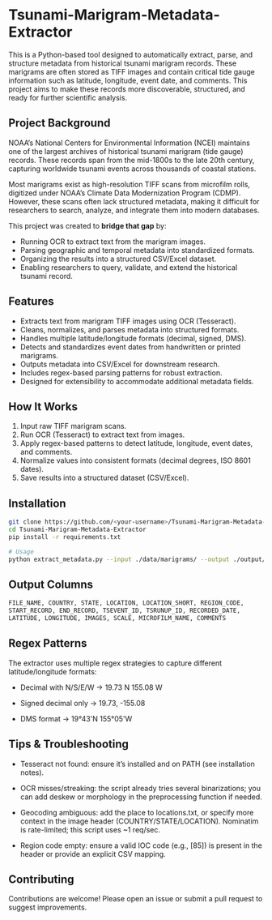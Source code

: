 # Tsunami-Marigram-Metadata-Extractor

This is a Python-based tool designed to automatically extract, parse, and structure metadata from historical tsunami marigram records. These marigrams are often stored as TIFF images and contain critical tide gauge information such as latitude, longitude, event date, and comments. This project aims to make these records more discoverable, structured, and ready for further scientific analysis.

## Project Background
NOAA’s National Centers for Environmental Information (NCEI) maintains one of the largest archives of historical tsunami marigram (tide gauge) records. These records span from the mid-1800s to the late 20th century, capturing worldwide tsunami events across thousands of coastal stations.  

Most marigrams exist as high-resolution TIFF scans from microfilm rolls, digitized under NOAA’s Climate Data Modernization Program (CDMP). However, these scans often lack structured metadata, making it difficult for researchers to search, analyze, and integrate them into modern databases.  

This project was created to **bridge that gap** by:
- Running OCR to extract text from the marigram images.
- Parsing geographic and temporal metadata into standardized formats.
- Organizing the results into a structured CSV/Excel dataset.
- Enabling researchers to query, validate, and extend the historical tsunami record.


## Features
-  Extracts text from marigram TIFF images using OCR (Tesseract).
-  Cleans, normalizes, and parses metadata into structured formats.
-  Handles multiple latitude/longitude formats (decimal, signed, DMS).
-  Detects and standardizes event dates from handwritten or printed marigrams.
-  Outputs metadata into CSV/Excel for downstream research.
-  Includes regex-based parsing patterns for robust extraction.
-  Designed for extensibility to accommodate additional metadata fields.

## How It Works
1. Input raw TIFF marigram scans.
2. Run OCR (Tesseract) to extract text from images.
3. Apply regex-based patterns to detect latitude, longitude, event dates, and comments.
4. Normalize values into consistent formats (decimal degrees, ISO 8601 dates).
5. Save results into a structured dataset (CSV/Excel).

## Installation
```bash
git clone https://github.com/<your-username>/Tsunami-Marigram-Metadata-Extractor.git
cd Tsunami-Marigram-Metadata-Extractor
pip install -r requirements.txt

# Usage
python extract_metadata.py --input ./data/marigrams/ --output ./output/metadata.csv
```

## Output Columns

```bash
FILE_NAME, COUNTRY, STATE, LOCATION, LOCATION_SHORT, REGION_CODE,
START_RECORD, END_RECORD, TSEVENT_ID, TSRUNUP_ID, RECORDED_DATE,
LATITUDE, LONGITUDE, IMAGES, SCALE, MICROFILM_NAME, COMMENTS
```

## Regex Patterns
The extractor uses multiple regex strategies to capture different latitude/longitude formats:

- Decimal with N/S/E/W → 19.73 N 155.08 W

- Signed decimal only → 19.73, -155.08

- DMS format → 19°43'N 155°05'W

## Tips & Troubleshooting

- Tesseract not found: ensure it’s installed and on PATH (see installation notes).

- OCR misses/streaking: the script already tries several binarizations; you can add deskew or morphology in the preprocessing function if needed.

- Geocoding ambiguous: add the place to locations.txt, or specify more context in the image header (COUNTRY/STATE/LOCATION). Nominatim is rate-limited; this script uses ~1 req/sec.

- Region code empty: ensure a valid IOC code (e.g., [85]) is present in the header or provide an explicit CSV mapping.

## Contributing

Contributions are welcome! Please open an issue or submit a pull request to suggest improvements.




